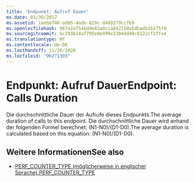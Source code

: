 ```yaml
---
title: 'Endpunkt: Aufruf Dauer'
ms.date: 03/30/2017
ms.assetid: 1aebe748-ad05-4ade-819c-d480379ccfb9
ms.openlocfilehash: 967a2ef54bdde83a0cca842150abdbadb16175f0
ms.sourcegitcommit: bc293b14af795e0e999e3304dd40c0222cf2ffe4
ms.translationtype: MT
ms.contentlocale: de-DE
ms.lasthandoff: 11/26/2020
ms.locfileid: "96271303"
---
```

# <a name="endpoint-calls-duration"></a><span data-ttu-id="cb646-102">Endpunkt: Aufruf Dauer</span><span class="sxs-lookup"><span data-stu-id="cb646-102">Endpoint: Calls Duration</span></span>

<span data-ttu-id="cb646-103">Die durchschnittliche Dauer der Aufrufe dieses Endpunkts.</span><span class="sxs-lookup"><span data-stu-id="cb646-103">The average duration of calls to this endpoint.</span></span>  <span data-ttu-id="cb646-104">Die durchschnittliche Dauer wird anhand der folgenden Formel berechnet: (N1-N0)/(D1-D0).</span><span class="sxs-lookup"><span data-stu-id="cb646-104">The average duration is calculated based on this equation: (N1-N0)/(D1-D0).</span></span>  
  
## <a name="see-also"></a><span data-ttu-id="cb646-105">Weitere Informationen</span><span class="sxs-lookup"><span data-stu-id="cb646-105">See also</span></span>

- <span data-ttu-id="cb646-106">[PERF_COUNTER_TYPE (möglicherweise in englischer Sprache).](/previous-versions/windows/it-pro/windows-server-2003/cc740048(v=ws.10))</span><span class="sxs-lookup"><span data-stu-id="cb646-106">[PERF_COUNTER_TYPE](/previous-versions/windows/it-pro/windows-server-2003/cc740048(v=ws.10))</span></span>
